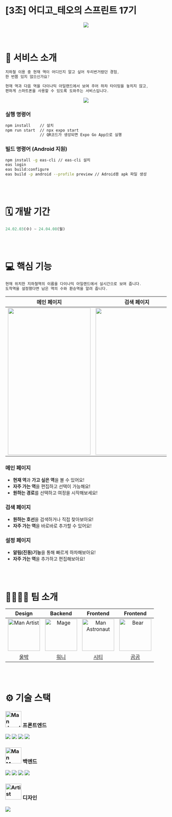 # [3조] 어디고_테오의 스프린트 17기

<div align="middle">
  <img src="https://github.com/O-digo/odigo/assets/11751089/59423d7b-8436-4e4d-a29c-454b1a671631">
</div>

<br >
<br >

# 💼 서비스 소개
```jsx
지하철 이용 중 현재 역이 어디인지 알고 싶어 두리번거렸던 경험,
한 번쯤 있지 않으신가요?

현재 역과 다음 역을 다이나믹 아일랜드에서 보여 주어 하차 타이밍을 놓치지 않고,
편하게 스마트폰을 사용할 수 있도록 도와주는 서비스입니다.
```

<div align="middle">
  <img src="https://github.com/O-digo/odigo/assets/11751089/89ad244e-ea4b-49c1-a8d8-bb2cedb846b2">
</div>

### 실행 명령어
```bash
npm install    // 설치 
npm run start  // npx expo start
               // QR코드가 생성되면 Expo Go App으로 실행
```
### 빌드 명령어 (Android 지원)
```bash
npm install -g eas-cli // eas-cli 설치
eas login
eas build:configure
eas build -p android --profile preview // Adroid용 apk 파일 생성
```

<br >
<br >

# 🗓️ 개발 기간

```jsx
24.02.03(수) ~ 24.04.08(월)
```

<br >
<br >

# 💻 핵심 기능

```jsx
현재 위치한 지하철역의 이름을 다이나믹 아일랜드에서 실시간으로 보여 줍니다.
도착역을 설정했다면 남은 역의 수와 환승역을 알려 줍니다.
```
|                **메인 페이지**           |     **검색 페이지**   |     **설정 페이지**     |
| :----------------------------------: | :--------------: | :--------------: |
| <img src="https://github.com/O-digo/odigo/assets/11751089/d82b31ce-b6db-4764-81d7-d607b2546f8e" width=258 height=458>| <img src="https://github.com/O-digo/odigo/assets/11751089/62911dfa-e0ac-47df-ab8e-8a61d6691930" width=258 height=458> | <img src="https://github.com/O-digo/odigo/assets/11751089/08e64e3a-6d25-4f0a-bb45-3d6d662f66fb" width=258 height=458> | 


### 메인 페이지
- **현재 역**과 **가고 싶은 역**을 볼 수 있어요!
- **자주 가는 역**을 편집하고 선택이 가능해요!
- **원하는 경로**를 선택하고 여정을 시작해보세요!

### 검색 페이지
- **원하는 호선**을 검색하거나 직접 찾아보아요!
- **자주 가는 역**을 바로바로 추가할 수 있어요!

### 설정 페이지
- **알림(진동)기능**을 통해 빠르게 하차해보아요!
- **자주 가는 역**을 추가하고 편집해보아요!

<br >
<br >

# 👨‍👩‍👧‍👦 팀 소개
|                Design                |     Backend      |     Frontend     |     Frontend     |
| :----------------------------------: | :--------------: | :--------------: | :--------------: |
|<img src="https://raw.githubusercontent.com/Tarikul-Islam-Anik/Animated-Fluent-Emojis/master/Emojis/People/Man%20Artist.png" alt="Man Artist" width="100" height="100" />|<img src="https://raw.githubusercontent.com/Tarikul-Islam-Anik/Animated-Fluent-Emojis/master/Emojis/People/Mage.png" alt="Mage" width="100" height="100" />|<img src="https://raw.githubusercontent.com/Tarikul-Islam-Anik/Animated-Fluent-Emojis/master/Emojis/People/Man%20Astronaut.png" alt="Man Astronaut" width="100" height="100" />|<img src="https://raw.githubusercontent.com/Tarikul-Islam-Anik/Animated-Fluent-Emojis/master/Emojis/Animals/Bear.png" alt="Bear" width="100" height="100" />|
| [울박](https://github.com/yohanux) | [워니](https://github.com/hyew-kim) | [시티](https://github.com/twoong01) | [곰곰](https://github.com/redcontroller) |
<br>
<br>

# ⚙️ 기술 스택

### <img src="https://raw.githubusercontent.com/Tarikul-Islam-Anik/Animated-Fluent-Emojis/master/Emojis/People/Man%20Juggling.png" alt="Man Juggling" width="50" height="50" /> 프론트엔드
<div align="left">
  <img src="https://img.shields.io/badge/React_Native-20232A?style=for-the-badge&logo=react&logoColor=61DAFB">
  <img src="https://img.shields.io/badge/Expo-000020?style=for-the-badge&logo=Expo&logoColor=white">
  <img src="https://img.shields.io/badge/styled--components-DB7093?style=for-the-badge&logo=styled-components&logoColor=white">
  <img src="https://img.shields.io/badge/ZUSTAND-20232A?style=for-the-badge&logo=zustand&logoColor=61DAFB">
</div>

### <img src="https://raw.githubusercontent.com/Tarikul-Islam-Anik/Animated-Fluent-Emojis/master/Emojis/People/Man%20Mage.png" alt="Man Mage" width="50" height="50" /> 백엔드
<div align="left">
  <img src="https://img.shields.io/badge/Spring Boot-6DB33F?style=for-the-badge&logo=springboot&logoColor=white">
  <img src="https://img.shields.io/badge/Gradle-02303A.svg?style=for-the-badge&logo=Gradle&logoColor=white">
  <img src="https://img.shields.io/badge/Heroku-430098?style=for-the-badge&logo=heroku&logoColor=white">
  <img src="https://img.shields.io/badge/MyBatis-430098?style=for-the-badge&logo=mybatis&logoColor=white">
</div>

### <img src="https://raw.githubusercontent.com/Tarikul-Islam-Anik/Animated-Fluent-Emojis/master/Emojis/People/Artist.png" alt="Artist" width="50" height="50" /> 디자인
<div align="left">
  <img src="https://img.shields.io/badge/Figma-F24E1E?style=for-the-badge&logo=Figma&logoColor=white">
</div>

<br/>
<br/>
